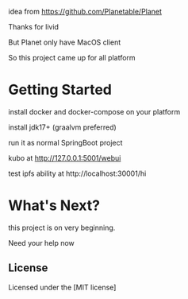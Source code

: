
idea from https://github.com/Planetable/Planet

Thanks for livid

But Planet only have MacOS client

So this project came up for all platform

# Getting Started

install docker and docker-compose on your platform

install jdk17+ (graalvm preferred)

run it as normal SpringBoot project

kubo  at http://127.0.0.1:5001/webui

test ipfs ability at http://localhost:30001/hi


# What's Next?
this project is on very beginning.

Need your help now


## License

Licensed under the [MIT license]